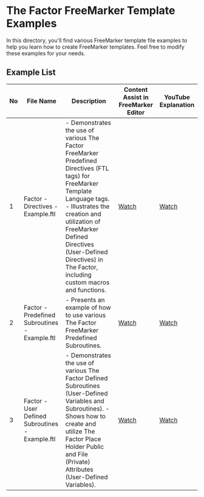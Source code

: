 # The Factor FreeMarker Template Examples

In this directory, you'll find various FreeMarker template file examples to help you learn how to create FreeMarker templates. Feel free to modify these examples for your needs.

## Example List

| No  | File Name                                         | Description                                                                                                                                                                                                                                             | Content Assist in FreeMarker Editor | YouTube Explanation |
| --- | ------------------------------------------------- | ------------------------------------------------------------------------------------------------------------------------------------------------------------------------------------------------------------------------------------------------------- | --------------------------------- | ------------------- |
| 1   | Factor - Directives - Example.ftl                 | - Demonstrates the use of various The Factor FreeMarker Predefined Directives (FTL tags) for FreeMarker Template Language tags. <br>- Illustrates the creation and utilization of FreeMarker Defined Directives (User-Defined Directives) in The Factor, including custom macros and functions.        | [Watch](https://www.youtube.com/watch?v=N4v91GyLumw&t=312s)                                  | [Watch](https://www.youtube.com/watch?v=N4v91GyLumw&t=901s)                  |
| 2   | Factor - Predefined Subroutines - Example.ftl     | - Presents an example of how to use various The Factor FreeMarker Predefined Subroutines.                                                                                                                                  | [Watch](https://www.youtube.com/watch?v=N4v91GyLumw&t=193s)                                  | [Watch](https://www.youtube.com/watch?v=N4v91GyLumw&t=588s)                  |
| 3   | Factor - User Defined Subroutines - Example.ftl   | - Demonstrates the use of various The Factor Defined Subroutines (User-Defined Variables and Subroutines). - Shows how to create and utilize The Factor Place Holder Public and File (Private) Attributes (User-Defined Variables).                     | [Watch](https://www.youtube.com/watch?v=N4v91GyLumw&t=251s)                                  | [Watch](https://www.youtube.com/watch?v=N4v91GyLumw&t=814s)                  |
